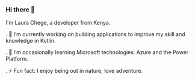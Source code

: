 ### Hi there 👋

I'm Laura Chege, a developer from Kenya.

. 🔭 I’m currently working on building applications to improve my skill and knowledge in Kotlin.

. 🌱 I’m occasionally learning Microsoft technologies: Azure and the Power Platform.

. ⚡ Fun fact: I enjoy being out in nature, love adventure.

<!--
**laura-chege/laura-chege** is a ✨ _special_ ✨ repository because its `README.md` (this file) appears on your GitHub profile.

Here are some ideas to get you started:

- 🔭 I’m currently working on ...
- 🌱 I’m currently learning 
- 👯 I’m looking to collaborate on ...
- 🤔 I’m looking for help with ...
- 💬 Ask me about ...
- 📫 How to reach me: ...
- 😄 Pronouns: ...
- ⚡ Fun fact: i enjoy solving mathematical quizes/problems.
-->
